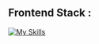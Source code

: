 ## Frontend Stack :
[![My Skills](https://skillicons.dev/icons?i=react,vite,tailwind,figma&theme=light)](https://skillicons.dev)
